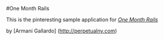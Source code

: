 #One Month Rails

This is the pinteresting sample application for 
[*One Month Rails*](http://onemonthrails.com)

by [Armani Gallardo] (http://perpetualny.com)
